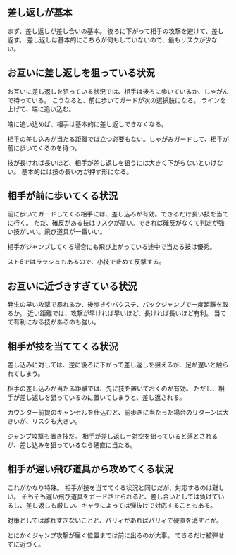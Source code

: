 ## 差し返しが基本

まず、差し返しが差し合いの基本。
後ろに下がって相手の攻撃を避けて、差し返す。
差し返しは基本的にこちらが何もしていないので、最もリスクが少ない。

## お互いに差し返しを狙っている状況

お互いに差し返しを狙っている状況では、相手は後ろに歩いているか、しゃがんで待っている。
こうなると、前に歩いてガードが次の選択肢になる。
ラインを上げて、端に追い込む。

端に追い込めば、相手は基本的に差し返しできなくなる。

相手の差し込みが当たる距離では立つ必要もない。しゃがみガードして、相手が前に歩いてくるのを待つ。

技が長ければ長いほど、相手が差し返しを狙うには大きく下がらないといけない。
基本的には技の長い方が押す形になる。

## 相手が前に歩いてくる状況

前に歩いてガードしてくる相手には、差し込みが有効。できるだけ長い技を当てに行く。
ただ、確反がある技はリスクが高い。できれば確反がなくて判定が強い技がいい。飛び道具が一番いい。

相手がジャンプしてくる場合にも飛び上がっている途中で当たる技は優秀。

スト6ではラッシュもあるので、小技で止めて反撃する。

## お互いに近づきすぎている状況

発生の早い攻撃で暴れるか、後歩きやバクステ、バックジャンプで一度距離を取るか。
近い距離では、攻撃が早ければ早いほど、長ければ長いほど有利。
当てて有利になる技があるのも強い。

## 相手が技を当ててくる状況

差し込みに対しては、逆に後ろに下がって差し返しを狙えるが、足が遅いと触られてしまう。

相手の差し込みが当たる距離では、先に技を置いておくのが有効。
ただし、相手が差し返しを狙っているのに置いてしまうと、差し返される。

カウンター前提のキャンセルを仕込むと、前歩きに当たった場合のリターンは大きいが、リスクも大きい。

ジャンプ攻撃も置き技だ。
相手が差し返し＝対空を狙っていると落とされるが、差し込みを狙っているなら硬直に当たる。

## 相手が遅い飛び道具から攻めてくる状況

これがかなり特殊。
相手が技を当ててくる状況と同じだが、対応するのは難しい。
そもそも遅い飛び道具をガードさせられると、差し合いとしては負けているし、差し返しも厳しい。キャラによっては弾抜けで対応することもある。

対策としては離れすぎないことと、パリィがあればパリィで硬直を消すとか。

とにかくジャンプ攻撃が届く位置までは前に出るのが大事。
できるだけ被弾せずに近づく。
